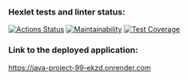 ### Hexlet tests and linter status:
[![Actions Status](https://github.com/DariaKarpova3108/java-project-99/actions/workflows/hexlet-check.yml/badge.svg)](https://github.com/DariaKarpova3108/java-project-99/actions)
[![Maintainability](https://api.codeclimate.com/v1/badges/3a8c2b462507fd74766c/maintainability)](https://codeclimate.com/github/DariaKarpova3108/java-project-99/maintainability)
[![Test Coverage](https://api.codeclimate.com/v1/badges/3a8c2b462507fd74766c/test_coverage)](https://codeclimate.com/github/DariaKarpova3108/java-project-99/test_coverage)

### Link to the deployed application:
https://java-project-99-ekzd.onrender.com
